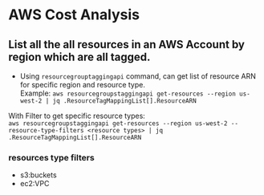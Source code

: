 # AWS Cost Analysis


## List all the all resources in an AWS Account by region which are all tagged.

* Using `resourcegrouptaggingapi` command, can get list of resource ARN for specific region and resource type.  
Example: 
`aws resourcegroupstaggingapi get-resources --region us-west-2 | jq .ResourceTagMappingList[].ResourceARN`

With Filter to get specific resource types:  
`aws resourcegroupstaggingapi get-resources --region us-west-2 --resource-type-filters <resource types> | jq .ResourceTagMappingList[].ResourceARN`

### resources type filters 
* s3:buckets
* ec2:VPC
